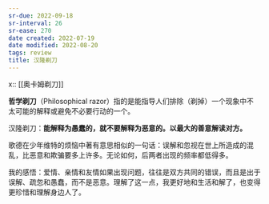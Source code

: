 ```yaml
---
sr-due: 2022-09-18
sr-interval: 26
sr-ease: 270
date created: 2022-07-19
date modified: 2022-08-20
tags: review
title: 汉隆剃刀
---
```


x:: [[奥卡姆剃刀]]

**哲学剃刀**（Philosophical razor）指的是能指导人们排除（剃掉）一个现象中不太可能的解释或避免不必要行动的一个。

汉隆剃刀：**能解释为愚蠢的，就不要解释为恶意的。以最大的善意解读对方。**

歌德在少年维特的烦恼中著有意思相似的一句话：误解和忽视在世上所造成的混乱，比恶意和欺骗要多上许多。无论如何，后两者出现的频率都低得多。

我的感悟：爱情、亲情和友情如果出现问题，往往是双方共同的错误，而且是出于误解、疏忽和愚蠢，而不是恶意。理解了这一点，我更好地和生活和解了，也变得更珍惜和理解身边人了。

